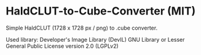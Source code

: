 # HaldCLUT-to-Cube-Converter (MIT)

Simple HaldCLUT (1728 x 1728 px / png) to .cube converter.

Used library:
Developer's Image Library (DevIL) GNU Library or Lesser General Public License version 2.0 (LGPLv2)
